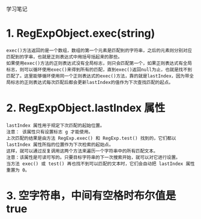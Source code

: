 学习笔记
# 1. RegExpObject.exec(string)
    exec()方法返回的是一个数组，数组的第一个元素是匹配到的字符串，之后的元素则分别对应匹配到的字串，也就是正则表达式中用括号括起来的那些。
    如果使用exec()方法的正则表达式没有全局标志，则只会匹配第一个，如果正则表达式有全局标志，则可以循环使用exec()来得到所有的匹配，直到exec()返回null为止，也就是找不到匹配了。这里能够循环使用同一个正则表达式的exec()方法，靠的就是lastIndex，因为带全局标志的正则表达式每次匹配后都会更新lastIndex的值作为下次查找匹配的起点。

# 2. RegExpObject.lastIndex 属性
    lastIndex 属性用于规定下次匹配的起始位置。
    注意： 该属性只有设置标志 g 才能使用。
    上次匹配的结果是由方法 RegExp.exec() 和 RegExp.test() 找到的，它们都以 lastIndex 属性所指的位置作为下次检索的起始点。
    这样，就可以通过反复调用这两个方法来遍历一个字符串中的所有匹配文本。
    注意：该属性是可读可写的。只要目标字符串的下一次搜索开始，就可以对它进行设置。
    当方法 exec() 或 test() 再也找不到可以匹配的文本时，它们会自动把 lastIndex 属性重置为 0。


# 3. 空字符串，中间有空格时布尔值是true